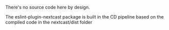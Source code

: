 There's no source code here by design.

The eslint-plugin-nextcast package is built in the CD pipeline based on the compiled code in the nextcast/dist folder
